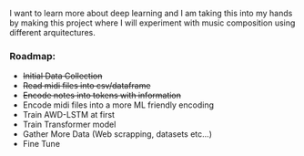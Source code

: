 I want to learn more about deep learning and I am taking this into my hands by making this project where I will experiment with music composition using different arquitectures.


### Roadmap:


  - ~~Initial Data Collection~~
  - ~~Read midi files into csv/dataframe~~
  - ~~Encode notes into tokens with information~~
  - Encode midi files into a more ML friendly encoding
  - Train AWD-LSTM at first
  - Train Transformer model
  - Gather More Data (Web scrapping, datasets etc...)
  - Fine Tune
